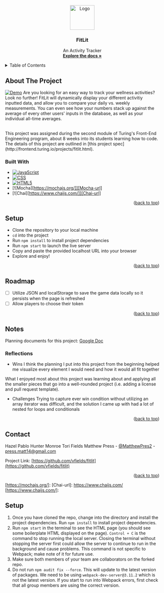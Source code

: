 <a name="readme-top"></a>

<!-- PROJECT LOGO -->
<br />
<div align="center">
  <a href="https://github.com/vfields/fitlit">
    <img src="images/favicon.ico" alt="Logo" width="80" height="80">
  </a>

<!-- HEADER -->
<h3 align="center">FitLit</h3>
  <p align="center">
    An Activity Tracker
    <br />
    <a href="https://github.com/vfields/fitlit"><strong>Explore the docs »</strong></a>
  </p>
</div>

<!-- TABLE OF CONTENTS -->
<details>
  <summary>Table of Contents</summary>
  <ol>
    <li>
      <a href="#about-the-project">About The Project</a>
      <ul>
        <li><a href="#built-with">Built With</a></li>
      </ul>
    </li>
    <li><a href="#setup">Setup</a></li>
    <li><a href="#roadmap">Roadmap</a></li>
    <li>
        <a href="#notes">Notes</a>
        <ul>
            <li><a href="#reflections">Reflections</a>
        </ul>
    </li>
    <li><a href="#contact">Contact</a></li>
  </ol>
</details>

## About The Project

[![Demo][product-demo]](images/demo.gif)
Are you looking for an easy way to track your wellness activities? Look no further! FitLit will dynamically display your different activitiy inputted data, and allow you to compare your daily vs. weekly measurements. You can even see how your numbers stack up against the average of every other users' inputs in the database, as well as your individual all-time averages.

<br />
This project was assigned during the second module of Turing's Front-End Engineering program, about 8 weeks into its students learning how to code. The details of this project are outlined in [this project spec](http://frontend.turing.io/projects/fitlit.html).

### Built With

* [![JavaScript][JavaScript.com]][JavaScript-url]
* [![CSS][w3.org/Style/CSS/Overview.en.html]][CSS-url]
* [![HTML5][w3.org]][HTML-url]
* [![Mocha][https://mochajs.org/]][Mocha-url]
* [![Chai][https://www.chaijs.com/]][Chai-url]

<p align="right">(<a href="#readme-top">back to top</a>)</p>

## Setup
- Clone the repository to your local machine
- `cd` into the project
- Run `npm install` to install project dependencies
- Run `npm start` to launch the live server
- Copy and paste the provided localhost URL into your browser
- Explore and enjoy!

<p align="right">(<a href="#readme-top">back to top</a>)</p>

## Roadmap

- [ ] Utilize JSON and localStorage to save the game data locally so it persists when the page is refreshed
- [ ] Allow players to choose their token

<p align="right">(<a href="#readme-top">back to top</a>)</p>

## Notes

Planning documents for this project: [Google Doc](https://docs.google.com/document/d/1CoiL1VDHqBoSPtplJtX_yfX9O63XWgLtd8kR_6Rthu0/edit)

### Reflections
* Wins
I think the planning I put into this project from the beginning helped me visualize every element I would need and how it would all fit together

What I enjoyed most about this project was learning about and applying all the smaller pieces that go into a well-rounded project (i.e. adding a license and pull request template).

* Challenges
Trying to capture ever win condition without utilizing an array iterator was difficult, and the solution I came up with had a lot of nested for loops and conditionals

<p align="right">(<a href="#readme-top">back to top</a>)</p>

## Contact

Hazel Pablo
Hunter Monroe
Tori Fields
Matthew Press - [@MatthewPres2](https://twitter.com/MatthewPres2) - press.matt14@gmail.com

Project Link: [https://github.com/vfields/fitlit](https://github.com/vfields/fitlit)

<p align="right">(<a href="#readme-top">back to top</a>)</p>

<!-- MARKDOWN LINKS & IMAGES -->
[linkedin-shield]: https://img.shields.io/badge/-LinkedIn-black.svg?style=for-the-badge&logo=linkedin&colorB=555
[linkedin-url]: https://linkedin.com/in/matthew-press-813961246/
[product-demo]: images/demo.gif
[JavaScript.com]: https://img.shields.io/badge/-JavaScript-yellow
[JavaScript-url]: https://www.javascript.com/
[w3.org/Style/CSS/Overview.en.html]: https://img.shields.io/badge/-CSS-blue
[CSS-url]: https://www.w3.org/Style/CSS/Overview.en.html
[w3.org]: https://img.shields.io/badge/-HTML5-red
[HTML-url]: https://www.w3.org/
[Mocha-url]: https://mochajs.org/
[https://mochajs.org/]: 
[Chai-url]: https://www.chaijs.com/
[https://www.chaijs.com/]:

## Setup

1. Once you have cloned the repo, change into the directory and install the project dependencies. Run `npm install` to install project dependencies.
1. Run `npm start` in the terminal to see the HTML page (you should see some boilerplate HTML displayed on the page).  `Control + C` is the command to stop running the local server.  Closing the terminal without stopping the server first could allow the server to continue to run in the background and cause problems. This command is not specific to Webpack; make note of it for future use.   
1. Make sure both members of your team are collaborators on the forked repo.  
1. Do not run `npm audit fix --force`.  This will update to the latest version of packages.  We need to be using `webpack-dev-server@3.11.2` which is not the latest version.  If you start to run into Webpack errors, first check that all group members are using the correct version.  
